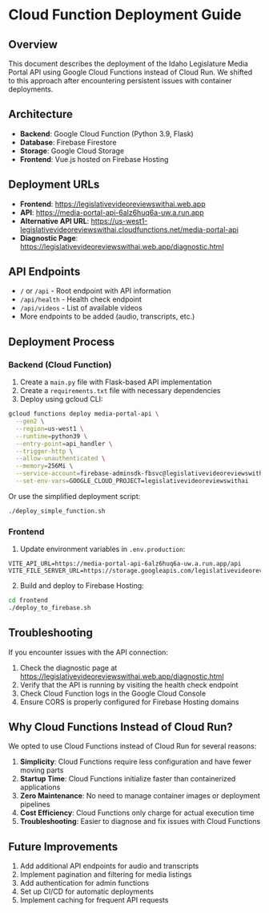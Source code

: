 # Cloud Function Deployment Guide

## Overview

This document describes the deployment of the Idaho Legislature Media Portal API using Google Cloud Functions instead of Cloud Run. We shifted to this approach after encountering persistent issues with container deployments.

## Architecture

- **Backend**: Google Cloud Function (Python 3.9, Flask)
- **Database**: Firebase Firestore
- **Storage**: Google Cloud Storage
- **Frontend**: Vue.js hosted on Firebase Hosting

## Deployment URLs

- **Frontend**: https://legislativevideoreviewswithai.web.app
- **API**: https://media-portal-api-6alz6huq6a-uw.a.run.app
- **Alternative API URL**: https://us-west1-legislativevideoreviewswithai.cloudfunctions.net/media-portal-api
- **Diagnostic Page**: https://legislativevideoreviewswithai.web.app/diagnostic.html

## API Endpoints

- `/` or `/api` - Root endpoint with API information
- `/api/health` - Health check endpoint
- `/api/videos` - List of available videos
- More endpoints to be added (audio, transcripts, etc.)

## Deployment Process

### Backend (Cloud Function)

1. Create a `main.py` file with Flask-based API implementation
2. Create a `requirements.txt` file with necessary dependencies
3. Deploy using gcloud CLI:

```bash
gcloud functions deploy media-portal-api \
  --gen2 \
  --region=us-west1 \
  --runtime=python39 \
  --entry-point=api_handler \
  --trigger-http \
  --allow-unauthenticated \
  --memory=256Mi \
  --service-account=firebase-adminsdk-fbsvc@legislativevideoreviewswithai.iam.gserviceaccount.com \
  --set-env-vars=GOOGLE_CLOUD_PROJECT=legislativevideoreviewswithai
```

Or use the simplified deployment script:

```bash
./deploy_simple_function.sh
```

### Frontend

1. Update environment variables in `.env.production`:

```
VITE_API_URL=https://media-portal-api-6alz6huq6a-uw.a.run.app/api
VITE_FILE_SERVER_URL=https://storage.googleapis.com/legislativevideoreviewswithai.firebasestorage.app
```

2. Build and deploy to Firebase Hosting:

```bash
cd frontend
./deploy_to_firebase.sh
```

## Troubleshooting

If you encounter issues with the API connection:

1. Check the diagnostic page at https://legislativevideoreviewswithai.web.app/diagnostic.html
2. Verify that the API is running by visiting the health check endpoint
3. Check Cloud Function logs in the Google Cloud Console
4. Ensure CORS is properly configured for Firebase Hosting domains

## Why Cloud Functions Instead of Cloud Run?

We opted to use Cloud Functions instead of Cloud Run for several reasons:

1. **Simplicity**: Cloud Functions require less configuration and have fewer moving parts
2. **Startup Time**: Cloud Functions initialize faster than containerized applications
3. **Zero Maintenance**: No need to manage container images or deployment pipelines
4. **Cost Efficiency**: Cloud Functions only charge for actual execution time
5. **Troubleshooting**: Easier to diagnose and fix issues with Cloud Functions

## Future Improvements

1. Add additional API endpoints for audio and transcripts
2. Implement pagination and filtering for media listings
3. Add authentication for admin functions
4. Set up CI/CD for automatic deployments
5. Implement caching for frequent API requests